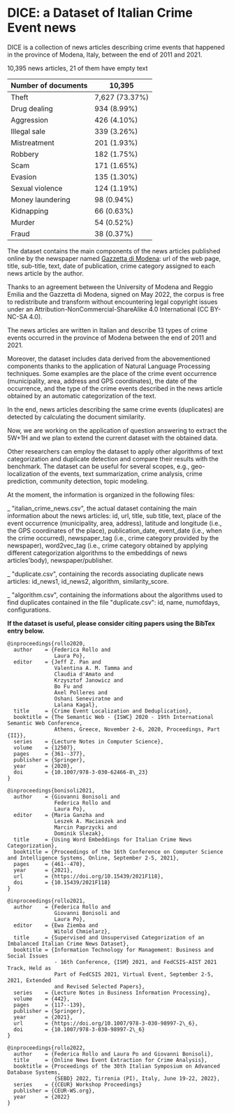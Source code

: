 # DICE: a Dataset of Italian Crime Event news

DICE is a collection of news articles describing crime events that happened in the province of Modena, Italy, between the end of 2011 and 2021.

10,395 news articles, 21 of them have empty text

| Number of documents  | 10,395 |
| ------------- | ------------- |
| Theft | 7,627 (73.37\%) |
| Drug dealing | 934 (8.99\%) |
| Aggression | 426 (4.10\%) |
| Illegal sale | 339 (3.26\%) |
| Mistreatment | 201 (1.93\%) |
| Robbery | 182 (1.75\%) |
| Scam | 171 (1.65\%) |
| Evasion | 135 (1.30\%) |
| Sexual violence | 124 (1.19\%) |
| Money laundering | 98 (0.94\%) |
| Kidnapping | 66 (0.63\%) |
| Murder | 54 (0.52\%) |
| Fraud | 38 (0.37\%) |

The dataset contains the main components of the news articles published online by the newspaper named <a href="https://gazzettadimodena.gelocal.it/modena">Gazzetta di Modena</a>: url of the web page, title, sub-title, text, date of publication, crime category assigned to each news article by the author.

Thanks to an agreement between the University of Modena and Reggio Emilia and the Gazzetta di Modena, signed on May 2022, the corpus is free to redistribute and transform without encountering legal copyright issues under an Attribution-NonCommercial-ShareAlike 4.0 International (CC BY-NC-SA 4.0).

The news articles are written in Italian and describe 13 types of crime events occurred in the province of Modena between the end of 2011 and 2021.

Moreover, the dataset includes data derived from the abovementioned components thanks to the application of Natural Language Processing techniques. Some examples are the place of the crime event occurrence (municipality, area, address and GPS coordinates), the date of the occurrence, and the type of the crime events described in the news article obtained by an automatic categorization of the text.

In the end, news articles describing the same crime events (duplicates) are detected by calculating the document similarity.

Now, we are working on the application of question answering to extract the 5W+1H and we plan to extend the current dataset with the obtained data.

Other researchers can employ the dataset to apply other algorithms of text categorization and duplicate detection and compare their results with the benchmark. The dataset can be useful for several scopes, e.g., geo-localization of the events, text summarization, crime analysis, crime prediction, community detection, topic modeling.

At the moment, the information is organized in the following files:

_ "italian_crime_news.csv", the actual dataset containing the main information about the news articles: id, url, title, sub title, text, place of the event occurrence (municipality, area, address), latitude and longitude (i.e., the GPS coordinates of the place), publication_date, event_date (i.e., when the crime occurred), newspaper_tag (i.e., crime category provided by the newspaper), word2vec_tag (i.e., crime category obtained by applying different categorization algorithms to the embeddings of news articles'body), newspaper/publisher.

_ "duplicate.csv", containing the records associating duplicate news articles: id_news1, id_news2, algorithm, similarity_score.

_ "algorithm.csv", containing the informations about the algorithms used to find duplicates contained in the file "duplicate.csv": id, name, numofdays, configurations. 






**If the dataset is useful, please consider citing papers using the BibTex entry below.**

```
@inproceedings{rollo2020,
  author    = {Federica Rollo and
               Laura Po},
  editor    = {Jeff Z. Pan and
               Valentina A. M. Tamma and
               Claudia d'Amato and
               Krzysztof Janowicz and
               Bo Fu and
               Axel Polleres and
               Oshani Seneviratne and
               Lalana Kagal},
  title     = {Crime Event Localization and Deduplication},
  booktitle = {The Semantic Web - {ISWC} 2020 - 19th International Semantic Web Conference,
               Athens, Greece, November 2-6, 2020, Proceedings, Part {II}},
  series    = {Lecture Notes in Computer Science},
  volume    = {12507},
  pages     = {361--377},
  publisher = {Springer},
  year      = {2020},
  doi       = {10.1007/978-3-030-62466-8\_23}
}

@inproceedings{bonisoli2021,
  author    = {Giovanni Bonisoli and
               Federica Rollo and
               Laura Po},
  editor    = {Maria Ganzha and
               Leszek A. Maciaszek and
               Marcin Paprzycki and
               Dominik Slezak},
  title     = {Using Word Embeddings for Italian Crime News Categorization},
  booktitle = {Proceedings of the 16th Conference on Computer Science and Intelligence Systems, Online, September 2-5, 2021},
  pages     = {461--470},
  year      = {2021},
  url       = {https://doi.org/10.15439/2021F118},
  doi       = {10.15439/2021F118}
}

@inproceedings{rollo2021,
  author    = {Federica Rollo and
               Giovanni Bonisoli and
               Laura Po},
  editor    = {Ewa Ziemba and
               Witold Chmielarz},
  title     = {Supervised and Unsupervised Categorization of an Imbalanced Italian Crime News Dataset},
  booktitle = {Information Technology for Management: Business and Social Issues
               - 16th Conference, {ISM} 2021, and FedCSIS-AIST 2021 Track, Held as
               Part of FedCSIS 2021, Virtual Event, September 2-5, 2021, Extended
               and Revised Selected Papers},
  series    = {Lecture Notes in Business Information Processing},
  volume    = {442},
  pages     = {117--139},
  publisher = {Springer},
  year      = {2021},
  url       = {https://doi.org/10.1007/978-3-030-98997-2\_6},
  doi       = {10.1007/978-3-030-98997-2\_6}
}

@inproceedings{rollo2022,
  author    = {Federica Rollo and Laura Po and Giovanni Bonisoli},
  title     = {Online News Event Extraction for Crime Analysis},
  booktitle = {Proceedings of the 30th Italian Symposium on Advanced Database Systems,
               {SEBD} 2022, Tirrenia (PI), Italy, June 19-22, 2022},
  series    = {{CEUR} Workshop Proceedings}
  publisher = {CEUR-WS.org},
  year      = {2022}
}
```
